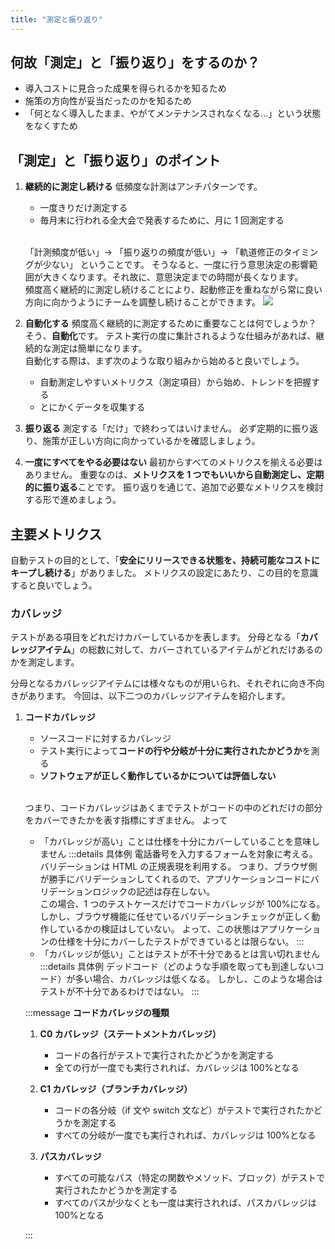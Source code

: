 ```yaml
---
title: "測定と振り返り"
---
```


## 何故「測定」と「振り返り」をするのか？

- 導入コストに見合った成果を得られるかを知るため
- 施策の方向性が妥当だったのかを知るため
- 「何となく導入したまま、やがてメンテナンスされなくなる...」という状態をなくすため

## 「測定」と「振り返り」のポイント

1. **継続的に測定し続ける**
   低頻度な計測はアンチパターンです。

   - 一度きりだけ測定する
   - 毎月末に行われる全大会で発表するために、月に 1 回測定する

   \
    「計測頻度が低い」→ 「振り返りの頻度が低い」→ 「軌道修正のタイミングが少ない」
   ということです。
   そうなると、一度に行う意思決定の影響範囲が大きくなります。それ故に、意思決定までの時間が長くなります。
   \
   頻度高く継続的に測定し続けることにより、起動修正を重ねながら常に良い方向に向かうようにチームを調整し続けることができます。
   ![](https://storage.googleapis.com/zenn-user-upload/917140e783e5-20241020.png)

2. **自動化する**
   頻度高く継続的に測定するために重要なことは何でしょうか？
   そう、**自動化**です。
   テスト実行の度に集計されるような仕組みがあれば、継続的な測定は簡単になります。
   \
   自動化する際は、まず次のような取り組みから始めると良いでしょう。
   - 自動測定しやすいメトリクス（測定項目）から始め、トレンドを把握する
   - とにかくデータを収集する
3. **振り返る**
   測定する「だけ」で終わってはいけません。
   必ず定期的に振り返り、施策が正しい方向に向かっているかを確認しましょう。
4. **一度にすべてをやる必要はない**
   最初からすべてのメトリクスを揃える必要はありません。
   重要なのは、**メトリクスを 1 つでもいいから自動測定し、定期的に振り返る**ことです。
   振り返りを通じて、追加で必要なメトリクスを検討する形で進めましょう。

## 主要メトリクス

自動テストの目的として、「**安全にリリースできる状態を、持続可能なコストにキープし続ける**」がありました。
メトリクスの設定にあたり、この目的を意識すると良いでしょう。

### カバレッジ

テストがある項目をどれだけカバーしているかを表します。
分母となる「**カバレッジアイテム**」の総数に対して、カバーされているアイテムがどれだけあるのかを測定します。

分母となるカバレッジアイテムには様々なものが用いられ、それぞれに向き不向きがあります。
今回は、以下二つのカバレッジアイテムを紹介します。

1. **コードカバレッジ**

   - ソースコードに対するカバレッジ
   - テスト実行によって**コードの行や分岐が十分に実行されたかどうか**を測る
   - **ソフトウェアが正しく動作しているかについては評価しない**

   \
    つまり、コードカバレッジはあくまでテストがコードの中のどれだけの部分をカバーできたかを表す指標にすぎません。
   よって

   - 「カバレッジが高い」ことは仕様を十分にカバーしていることを意味しません
     :::details 具体例
     電話番号を入力するフォームを対象に考える。
     バリデーションは HTML の正規表現を利用する。
     つまり、ブラウザ側が勝手にバリデーションしてくれるので、アプリケーションコードにバリデーションロジックの記述は存在しない。
     \
     この場合、1 つのテストケースだけでコードカバレッジが 100%になる。
     しかし、ブラウザ機能に任せているバリデーションチェックが正しく動作しているかの検証はしていない。
     よって、この状態はアプリケーションの仕様を十分にカバーしたテストができているとは限らない。
     :::
   - 「カバレッジが低い」ことはテストが不十分であるとは言い切れません
     :::details 具体例
     デッドコード（どのような手順を取っても到達しないコード）が多い場合、カバレッジは低くなる。
     しかし、このような場合はテストが不十分であるわけではない。
     :::

   :::message
   **コードカバレッジの種類**

   1. **C0 カバレッジ（ステートメントカバレッジ）**

      - コードの各行がテストで実行されたかどうかを測定する
      - 全ての行が一度でも実行されれば、カバレッジは 100%となる

   2. **C1 カバレッジ（ブランチカバレッジ）**
      - コードの各分岐（if 文や switch 文など）がテストで実行されたかどうかを測定する
      - すべての分岐が一度でも実行されれば、カバレッジは 100%となる
   3. **パスカバレッジ**
      - すべての可能なパス（特定の関数やメソッド、ブロック）がテストで実行されたかどうかを測定する
      - すべてのパスが少なくとも一度は実行されれば、パスカバレッジは 100%となる

   :::
